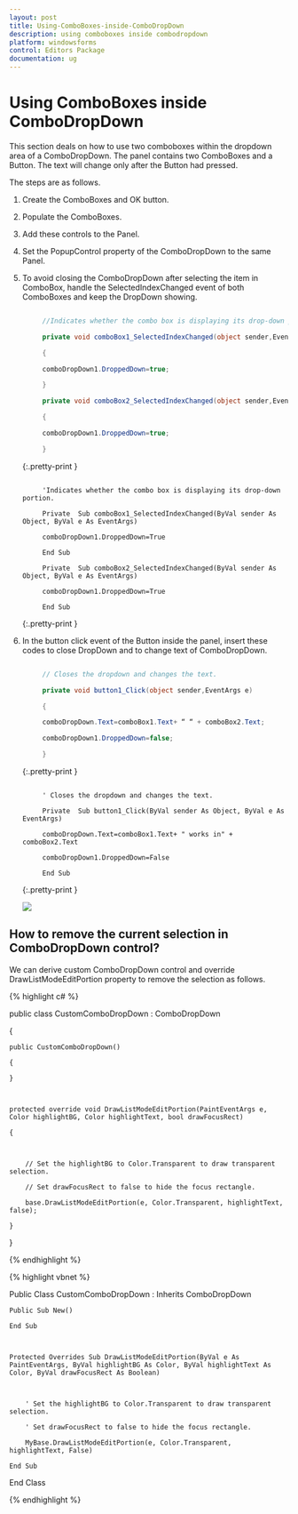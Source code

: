 ```yaml
---
layout: post
title: Using-ComboBoxes-inside-ComboDropDown
description: using comboboxes inside combodropdown
platform: windowsforms
control: Editors Package
documentation: ug
---
```


# Using ComboBoxes inside ComboDropDown

This section deals on how to use two comboboxes within the dropdown area of a ComboDropDown. The panel contains two ComboBoxes and a Button. The text will change only after the Button had pressed. 

The steps are as follows.

1. Create the ComboBoxes and OK button. 
2. Populate the ComboBoxes. 
3. Add these controls to the Panel. 
4. Set the PopupControl property of the ComboDropDown to the same Panel.
5. To avoid closing the ComboDropDown after selecting the item in ComboBox, handle the SelectedIndexChanged event of both ComboBoxes and keep the DropDown showing.

   ~~~ c#
   
        //Indicates whether the combo box is displaying its drop-down portion. 

		private void comboBox1_SelectedIndexChanged(object sender,EventArgs e)

		{

		comboDropDown1.DroppedDown=true;

		}

		private void comboBox2_SelectedIndexChanged(object sender,EventArgs e)

		{

		comboDropDown1.DroppedDown=true;

		}

   ~~~
   {:.pretty-print }

   ~~~ vbnet

        'Indicates whether the combo box is displaying its drop-down portion. 
		
		Private  Sub comboBox1_SelectedIndexChanged(ByVal sender As Object, ByVal e As EventArgs)

		comboDropDown1.DroppedDown=True

		End Sub

		Private  Sub comboBox2_SelectedIndexChanged(ByVal sender As Object, ByVal e As EventArgs)

		comboDropDown1.DroppedDown=True

		End Sub

   ~~~
   {:.pretty-print }

6. In the button click event of the Button inside the panel, insert these codes to close DropDown and to change text of ComboDropDown.

   ~~~ c#

        // Closes the dropdown and changes the text.

		private void button1_Click(object sender,EventArgs e) 

		{

		comboDropDown.Text=comboBox1.Text+ “ “ + comboBox2.Text;

		comboDropDown1.DroppedDown=false;

		} 

   ~~~
   {:.pretty-print }

   ~~~ vbnet

        ' Closes the dropdown and changes the text.

		Private  Sub button1_Click(ByVal sender As Object, ByVal e As EventArgs)

		comboDropDown.Text=comboBox1.Text+ " works in" + comboBox2.Text

		comboDropDown1.DroppedDown=False

		End Sub

   ~~~
   {:.pretty-print }

   ![](Overview_images/Overview_img294.jpeg) 



## How to remove the current selection in ComboDropDown control?

We can derive custom ComboDropDown control and override DrawListModeEditPortion property to remove the selection as follows.

{% highlight c# %}



public class CustomComboDropDown : ComboDropDown

{

    public CustomComboDropDown()

    {

    }



    protected override void DrawListModeEditPortion(PaintEventArgs e, Color highlightBG, Color highlightText, bool drawFocusRect)

    {



        // Set the highlightBG to Color.Transparent to draw transparent selection.

        // Set drawFocusRect to false to hide the focus rectangle.

        base.DrawListModeEditPortion(e, Color.Transparent, highlightText, false);

    }

}

{% endhighlight %}

{% highlight vbnet %}



Public Class CustomComboDropDown : Inherits ComboDropDown

    Public Sub New()

    End Sub



    Protected Overrides Sub DrawListModeEditPortion(ByVal e As PaintEventArgs, ByVal highlightBG As Color, ByVal highlightText As Color, ByVal drawFocusRect As Boolean)



        ' Set the highlightBG to Color.Transparent to draw transparent selection.

        ' Set drawFocusRect to false to hide the focus rectangle.

        MyBase.DrawListModeEditPortion(e, Color.Transparent, highlightText, False)

    End Sub

End Class

{% endhighlight %}